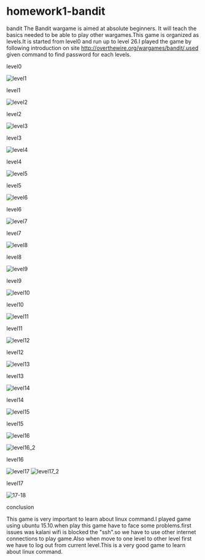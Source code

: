 # homework1-bandit
bandit
The Bandit wargame is aimed at absolute beginners. It will teach the basics needed to be able to play other wargames.This game is organized as levels.It is started from level0 and run up to level 26.I played the game by following introduction on site http://overthewire.org/wargames/bandit/.used given command to find password for each levels.

level0

![level1](https://cloud.githubusercontent.com/assets/10738845/14377862/b3875b0e-fd8f-11e5-9f32-eac839c89957.PNG)

level1

![level2](https://cloud.githubusercontent.com/assets/10738845/14377998/689a3e08-fd90-11e5-89d0-985ff83935e7.PNG)

level2

![level3](https://cloud.githubusercontent.com/assets/10738845/14378093/f8045466-fd90-11e5-949b-cf414f1189e8.PNG)

level3

![level4](https://cloud.githubusercontent.com/assets/10738845/14378091/f800f046-fd90-11e5-8ef7-f8e9f17e3992.PNG)

level4

![level5](https://cloud.githubusercontent.com/assets/10738845/14378092/f8014618-fd90-11e5-86c5-8d2fe59d2a7f.PNG)

level5

![level6](https://cloud.githubusercontent.com/assets/10738845/14378094/f80749f0-fd90-11e5-9605-be9e5e536dbe.PNG)

level6

![level7](https://cloud.githubusercontent.com/assets/10738845/14378095/f807fdaa-fd90-11e5-87fe-860547fd9137.PNG)

level7

![level8](https://cloud.githubusercontent.com/assets/10738845/14378096/f80a2ce2-fd90-11e5-9ccd-6414196804a7.PNG)

level8

![level9](https://cloud.githubusercontent.com/assets/10738845/14378098/f8275056-fd90-11e5-9559-52d6c02bd402.PNG)

level9

![level10](https://cloud.githubusercontent.com/assets/10738845/14378097/f82766a4-fd90-11e5-9fcd-fa285d3e7f93.PNG)

level10


![level11](https://cloud.githubusercontent.com/assets/10738845/14378297/c28cb642-fd91-11e5-9ce8-82611d311826.PNG)


level11



![level12](https://cloud.githubusercontent.com/assets/10738845/14378295/c28c614c-fd91-11e5-831e-423bbed2ba9b.PNG)


level12


![level13](https://cloud.githubusercontent.com/assets/10738845/14378296/c28ca594-fd91-11e5-9950-7f7f22735e57.PNG)


level13

![level14](https://cloud.githubusercontent.com/assets/10738845/14378298/c29c83d8-fd91-11e5-9a66-5db92894bdf4.PNG)


level14

![level15](https://cloud.githubusercontent.com/assets/10738845/14378299/c29d4458-fd91-11e5-84ff-c890c4e524ae.PNG)


level15

![level16](https://cloud.githubusercontent.com/assets/10738845/14378300/c29d752c-fd91-11e5-8059-0edb8e9ec231.PNG)


![level16_2](https://cloud.githubusercontent.com/assets/10738845/14378301/c2b18a58-fd91-11e5-875a-8c165177cb4b.PNG)


level16

![level17](https://cloud.githubusercontent.com/assets/10738845/14378303/c2b3e60e-fd91-11e5-9d19-5204d0b5b840.PNG)
![level17_2](https://cloud.githubusercontent.com/assets/10738845/14378302/c2b3b7ce-fd91-11e5-9ade-9a415708c9e6.PNG)

level17

![17-18](https://cloud.githubusercontent.com/assets/10738845/14378518/fd32a648-fd92-11e5-839a-8526bfe24b72.PNG)

conclusion


This game is very important to learn about linux command.I played game using ubuntu 15.10.when play this game have to face some problems.first issues was kalani wifi is blocked the "ssh".so we have to use other internet connections to play game.Also when move to one level to other level first we have to log out from current level.This is a very good game to learn about linux command.



